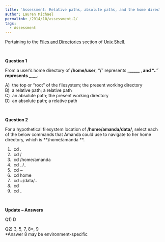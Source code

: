 ```yaml
---
title: 'Assessment: Relative paths, absolute paths, and the home directory'
author: Lauren Michael
permalink: /2014/10/assessment-2/
tags:
  - Assessment
---
```

Pertaining to the [Files and Directories][1] section of [Unix Shell][2].

&nbsp;

**Question 1**

From a user&#8217;s home directory of **/home/user**, &#8220;**/**&#8221; represents \___\_____ , and &#8220;**..**&#8221; represents \___\___\____.

A)  the top or &#8220;root&#8221; of the filesystem; the present working directory  
B)  a relative path; a relative path  
C)  an absolute path; the present working directory  
D)  an absolute path; a relative path

&nbsp;

**Question 2**

For a hypothetical filesystem location of **/home/amanda/data/**, select each of the below commands that Amanda could use to navigate to her home directory, which is **/home/amanda **.

1)  cd .  
2)  cd /  
3)  cd /home/amanda  
4)  cd ../..  
5)  cd ~  
6)  cd home  
7)  cd ~/data/..  
8)  cd  
9)  cd ..

&nbsp;

**Update &#8211; Answers**

Q1) D

Q2) 3, 5, 7, 8*, 9  
*Answer 8 may be environment-specific

 [1]: http://software-carpentry.org/v5/novice/shell/01-filedir.html
 [2]: http://software-carpentry.org/v5/novice/shell/index.html
